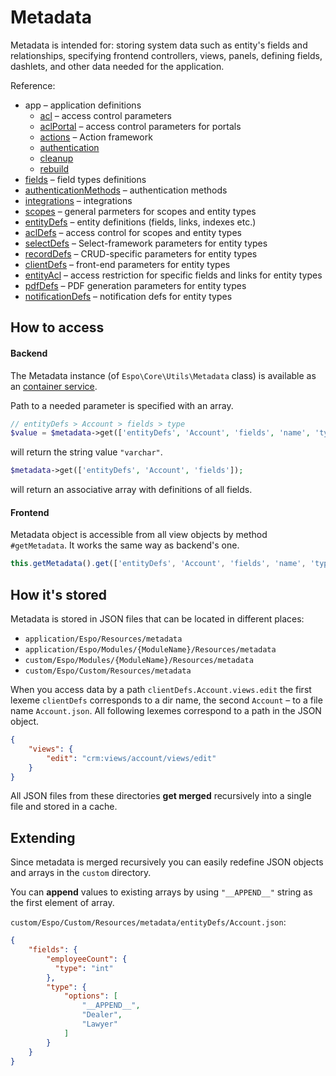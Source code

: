 # Metadata

Metadata is intended for: storing system data such as entity's fields and relationships, specifying frontend controllers, views, panels, defining fields, dashlets, and other data needed for the application.

Reference:

* app – application definitions
  * [acl](metadata/app-acl.md) – access control parameters
  * [aclPortal](metadata/app-acl-portal.md) – access control parameters for portals
  * [actions](metadata/app-actions.md) – Action framework
  * [authentication](metadata/app-authentication.md)
  * [cleanup](metadata/app-cleanup.md)
  * [rebuild](metadata/app-rebuild.md)
* [fields](metadata/fields.md) – field types definitions
* [authenticationMethods](metadata/authentication-methods.md) – authentication methods
* [integrations](metadata/integrations.md) – integrations
* [scopes](metadata/scopes.md) – general parmeters for scopes and entity types
* [entityDefs](metadata/entity-defs.md) – entity definitions (fields, links, indexes etc.)
* [aclDefs](metadata/acl-defs.md) – access control for scopes and entity types
* [selectDefs](metadata/select-defs.md) – Select-framework parameters for entity types
* [recordDefs](metadata/record-defs.md) – CRUD-specific parameters for entity types
* [clientDefs](metadata/client-defs.md) – front-end parameters for entity types
* [entityAcl](metadata/entity-acl.md) – access restriction for specific fields and links for entity types
* [pdfDefs](metadata/pdf-defs.md) – PDF generation parameters for entity types
* [notificationDefs](metadata/notification-defs.md) – notification defs for entity types


## How to access

#### Backend

The Metadata instance (of `Espo\Core\Utils\Metadata` class) is available as an [container service](di.md).

Path to a needed parameter is specified with an array.

```php
// entityDefs > Account > fields > type
$value = $metadata->get(['entityDefs', 'Account', 'fields', 'name', 'type']);
```
will return the string value `"varchar"`.

```php
$metadata->get(['entityDefs', 'Account', 'fields']);
```
will return an associative array with definitions of all fields.


#### Frontend

Metadata object is accessible from all view objects by method `#getMetadata`. It works the same way as backend's one.

```JavaScript
this.getMetadata().get(['entityDefs', 'Account', 'fields', 'name', 'type']);
```


## How it's stored

Metadata is stored in JSON files that can be located in different places:

* `application/Espo/Resources/metadata`
* `application/Espo/Modules/{ModuleName}/Resources/metadata`
* `custom/Espo/Modules/{ModuleName}/Resources/metadata`
* `custom/Espo/Custom/Resources/metadata`

When you access data by a path `clientDefs.Account.views.edit` the first lexeme `clientDefs` corresponds to a dir name, the second `Account` – to a file name `Account.json`. All following lexemes correspond to a path in the JSON object.

```json
{
    "views": {
        "edit": "crm:views/account/views/edit" 
    }
}
```

All JSON files from these directories **get merged** recursively into a single file and stored in a cache. 

## Extending

Since metadata is merged recursively you can easily redefine JSON objects and arrays in the `custom` directory.

You can **append** values to existing arrays by using `"__APPEND__"` string as the first element of array.

`custom/Espo/Custom/Resources/metadata/entityDefs/Account.json`:

```json
{
    "fields": {
        "employeeCount": {
          "type": "int"
        },
        "type": {
            "options": [
                "__APPEND__",
                "Dealer",
                "Lawyer"
            ]
        }
    }
}
```
